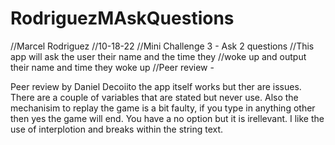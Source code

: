 # RodriguezMAskQuestions
//Marcel Rodriguez
//10-18-22
//Mini Challenge 3 - Ask 2 questions
//This app will ask the user their name and the time they
//woke up and output their name and time they woke up
//Peer review - 


Peer review by Daniel Decoiito
  the app itself works but ther are issues. There are a couple of variables that are stated but never use. Also the mechanisim to replay the game is a bit faulty, if you type in anything other then yes the game will end. You have a no option but it is irellevant. I like the use of interplotion and breaks within the string text.
